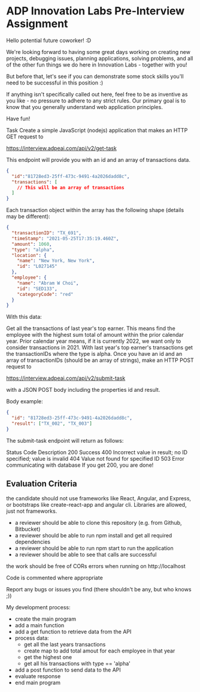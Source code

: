 # ADP Innovation Labs Pre-Interview Assignment
Hello potential future coworker! :D

We're looking forward to having some great days working on creating new projects, debugging issues, planning applications, solving problems, and all of the other fun things we do here in Innovation Labs - together with you!

But before that, let's see if you can demonstrate some stock skills you'll need to be successful in this position :)

If anything isn't specifically called out here, feel free to be as inventive as you like - no pressure to adhere to any strict rules. Our primary goal is to know that you generally understand web application principles.

Have fun!

Task
Create a simple JavaScript (nodejs) application that makes an HTTP GET request to

https://interview.adpeai.com/api/v2/get-task

This endpoint will provide you with an id and an array of transactions data.
```json
{
  "id":"81728ed3-25ff-473c-9491-4a2026dadd8c",
  "transactions": [
    // This will be an array of transactions
  ]
}
```
Each transaction object within the array has the following shape (details may be different):

```json
{
  "transactionID": "TX_691",
  "timeStamp": "2021-05-25T17:35:19.460Z",
  "amount": 1060,
  "type": "alpha",
  "location": {
    "name": "New York, New York",
    "id": "L027145"
  },
  "employee": {
    "name": "Abram W Choi",
    "id": "SED133",
    "categoryCode": "red"
  }
}
```
With this data:

Get all the transactions of last year's top earner. This means find the employee with the highest sum total of amount within the prior calendar year. Prior calendar year means, if it is currently 2022, we want only to consider transactions in 2021.
With last year's top earner's transactions get the transactionIDs where the type is alpha.
Once you have an id and an array of transactionIDs (should be an array of strings), make an HTTP POST request to

https://interview.adpeai.com/api/v2/submit-task

with a JSON POST body including the properties id and result.

Body example:
```json
{
  "id": "81728ed3-25ff-473c-9491-4a2026dadd8c",
  "result": ["TX_002", "TX_003"]
}
```
The submit-task endpoint will return as follows:

Status Code	Description
200	Success
400	Incorrect value in result; no ID specified; value is invalid
404	Value not found for specified ID
503	Error communicating with database
If you get 200, you are done!

## Evaluation Criteria
the candidate should not use frameworks like React, Angular, and Express, or bootstraps like create-react-app and angular cli. Libraries are allowed, just not frameworks.
- a reviewer should be able to clone this repository (e.g. from Github, Bitbucket)
- a reviewer should be able to run npm install and get all required dependencies
- a reviewer should be able to run npm start to run the application
- a reviewer should be able to see that calls are successful
  
the work should be free of CORs errors when running on http://localhost

Code is commented where appropriate

Report any bugs or issues you find (there shouldn't be any, but who knows ;))


My development process:

 - create the main program
 - add a main function
 - add a get function to retrieve data from the API
 - process data:
    - get all the last years transactions
    - create map to add total amout for each employee in that year
    - get the highest one
    - get all his transactions with type == 'alpha'
  - add a post function to send data to the API
  - evaluate response
  - end main program
